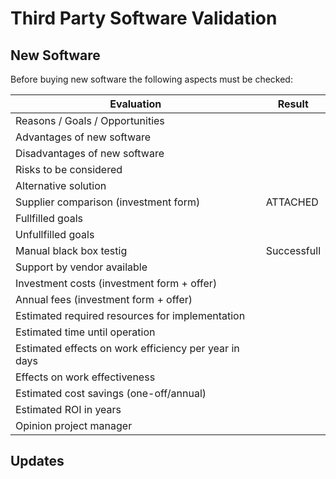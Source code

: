 # Third Party Software Validation

## New Software

Before buying new software the following aspects must be checked:

| Evaluation | Result | 
| ---- | ------ |
| Reasons / Goals / Opportunities |  |
| Advantages of new software |  |
| Disadvantages of new software |  |
| Risks to be considered |  |
| Alternative solution |  |
| Supplier comparison (investment form) | ATTACHED |
| Fullfilled goals |  |
| Unfullfilled goals |  |
| Manual black box testig | Successfull |
| Support by vendor available |  |
| Investment costs (investment form + offer) |  |
| Annual fees (investment form + offer) |  |
| Estimated required resources for implementation |  |
| Estimated time until operation |  |
| Estimated effects on work efficiency per year in days |  |
| Effects on work effectiveness |  |
| Estimated cost savings (one-off/annual) |  |
| Estimated ROI in years |  |
| Opinion project manager |  |

## Updates
